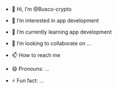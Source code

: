 - 👋 Hi, I’m @Busco-crypto
- 👀 I’m interested in app development
- 🌱 I’m currently learning app development
- 💞️ I’m looking to collaborate on ...
- 📫 How to reach me
  
- 😄 Pronouns: ...
- ⚡ Fun fact: ...

<!---
Busco-crypto/Busco-crypto is a ✨ special ✨ repository because its `README.md` (this file) appears on your GitHub profile.
You can click the Preview link to take a look at your changes.
--->
